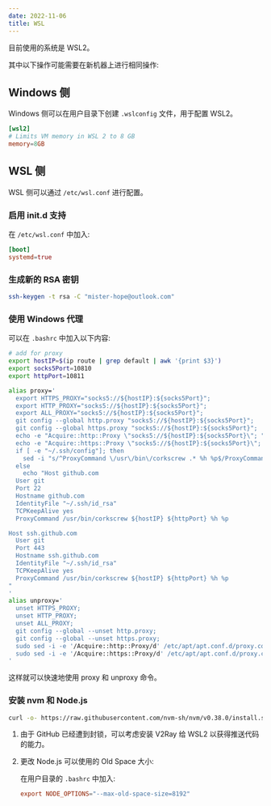 ```yaml
---
date: 2022-11-06
title: WSL
---
```


目前使用的系统是 WSL2。

其中以下操作可能需要在新机器上进行相同操作:

## Windows 侧

Windows 侧可以在用户目录下创建 `.wslconfig` 文件，用于配置 WSL2。

```conf
[wsl2]
# Limits VM memory in WSL 2 to 8 GB
memory=8GB
```

## WSL 侧

WSL 侧可以通过 `/etc/wsl.conf` 进行配置。

### 启用 init.d 支持

在 `/etc/wsl.conf` 中加入:

```conf
[boot]
systemd=true
```

### 生成新的 RSA 密钥

```bash
ssh-keygen -t rsa -C "mister-hope@outlook.com"
```

### 使用 Windows 代理

可以在 `.bashrc` 中加入以下内容:

```bash
# add for proxy
export hostIP=$(ip route | grep default | awk '{print $3}')
export socks5Port=10810
export httpPort=10811

alias proxy='
  export HTTPS_PROXY="socks5://${hostIP}:${socks5Port}";
  export HTTP_PROXY="socks5://${hostIP}:${socks5Port}";
  export ALL_PROXY="socks5://${hostIP}:${socks5Port}";
  git config --global http.proxy "socks5://${hostIP}:${socks5Port}";
  git config --global https.proxy "socks5://${hostIP}:${socks5Port}";
  echo -e "Acquire::http::Proxy \"socks5://${hostIP}:${socks5Port}\"; " | sudo tee -a /etc/apt/apt.conf.d/proxy.conf;
  echo -e "Acquire::https::Proxy \"socks5://${hostIP}:${socks5Port}\"; " | sudo tee -a /etc/apt/apt.conf.d/proxy.conf;
  if [ -e "~/.ssh/config"]; then
    sed -i "s/^ProxyCommand \/usr\/bin\/corkscrew .* %h %p$/ProxyCommand \/usr\/bin\/corkscrew ${hostIP} ${httpPort} %h %p/g" ~/.ssh/config;
  else
    echo "Host github.com
  User git
  Port 22
  Hostname github.com
  IdentityFile "~/.ssh/id_rsa"
  TCPKeepAlive yes
  ProxyCommand /usr/bin/corkscrew ${hostIP} ${httpPort} %h %p

Host ssh.github.com
  User git
  Port 443
  Hostname ssh.github.com
  IdentityFile "~/.ssh/id_rsa"
  TCPKeepAlive yes
  ProxyCommand /usr/bin/corkscrew ${hostIP} ${httpPort} %h %p
"
'
alias unproxy='
  unset HTTPS_PROXY;
  unset HTTP_PROXY;
  unset ALL_PROXY;
  git config --global --unset http.proxy;
  git config --global --unset https.proxy;
  sudo sed -i -e '/Acquire::http::Proxy/d' /etc/apt/apt.conf.d/proxy.conf;
  sudo sed -i -e '/Acquire::https::Proxy/d' /etc/apt/apt.conf.d/proxy.conf;
'
```

这样就可以快速地使用 proxy 和 unproxy 命令。

### 安装 nvm 和 Node.js

```bash
curl -o- https://raw.githubusercontent.com/nvm-sh/nvm/v0.38.0/install.sh | bash
```

1. 由于 GitHub 已经遭到封锁，可以考虑安装 V2Ray 给 WSL2 以获得推送代码的能力。

1. 更改 Node.js 可以使用的 Old Space 大小:

   在用户目录的 `.bashrc` 中加入:

   ```conf
   export NODE_OPTIONS="--max-old-space-size=8192"
   ```
